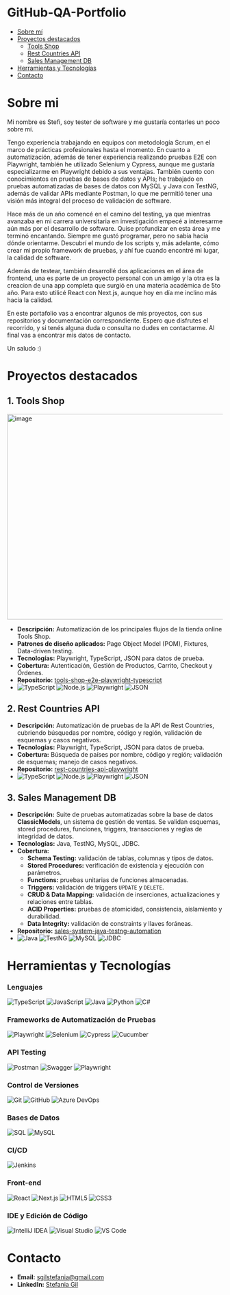 # GitHub-QA-Portfolio

- [Sobre mí](#sobre-mi)
- [Proyectos destacados](#proyectos-destacados)
  - [Tools Shop](##tools-shop)
  - [Rest Countries API](##rest-countries-API)
  - [Sales Management DB](##sales-management-db)
- [Herramientas y Tecnologías](#herramientas-y-tecnologías)
- [Contacto](#contacto)


# Sobre mi

Mi nombre es Stefi, soy tester de software y me gustaría contarles un poco sobre mí.

Tengo experiencia trabajando en equipos con metodología Scrum, en el marco de prácticas profesionales hasta el momento. En cuanto a automatización, además de tener experiencia realizando pruebas E2E con Playwright, también he utilizado Selenium y Cypress, aunque me gustaría especializarme en Playwright debido a sus ventajas. También cuento con conocimientos en pruebas de bases de datos y APIs; he trabajado en pruebas automatizadas de bases de datos con MySQL y Java con TestNG, además de validar APIs mediante Postman, lo que me permitió tener una visión más integral del proceso de validación de software.

Hace más de un año comencé en el camino del testing, ya que mientras avanzaba en mi carrera universitaria en investigación empecé a interesarme aún más por el desarrollo de software. Quise profundizar en esta área y me terminó encantando. Siempre me gustó programar, pero no sabía hacia dónde orientarme. Descubrí el mundo de los scripts y, más adelante, cómo crear mi propio framework de pruebas, y ahí fue cuando encontré mi lugar, la calidad de software.

Además de testear, también desarrollé dos aplicaciones en el área de frontend, una es parte de un proyecto personal con un amigo y la otra es la creacion de una app completa que surgió en una materia académica de 5to año. Para esto utilicé React con Next.js, aunque hoy en día me inclino más hacia la calidad.

En este portafolio vas a encontrar algunos de mis proyectos, con sus repositorios y documentación correspondiente. Espero que disfrutes el recorrido, y si tenés alguna duda o consulta no dudes en contactarme. Al final vas a encontrar mis datos de contacto.

Un saludo :)


# Proyectos destacados

## 1. Tools Shop
<img width="830" height="480" alt="image" src="https://github.com/user-attachments/assets/44032436-821a-4fe6-ab07-7735abaeaf6a" />

- **Descripción:** Automatización de los principales flujos de la tienda online Tools Shop.
- **Patrones de diseño aplicados:** Page Object Model (POM), Fixtures, Data-driven testing.
- **Tecnologías:** Playwright, TypeScript, JSON para datos de prueba.
- **Cobertura:** Autenticación, Gestión de Productos, Carrito, Checkout y Órdenes.
- **Repositorio:** [tools-shop-e2e-playwright-typescript](https://github.com/StefiGil/tools-shop-e2e-playwright-typescript)
- ![TypeScript](https://img.shields.io/badge/TypeScript-21262d?style=flat&logo=typescript&logoColor=white)
![Node.js](https://img.shields.io/badge/Node.js-21262d?style=flat&logo=node.js&logoColor=white)
![Playwright](https://img.shields.io/badge/Playwright-21262d?style=flat&logo=playwright&logoColor=white)
![JSON](https://img.shields.io/badge/JSON-21262d?style=flat&logo=json&logoColor=white)

## 2. Rest Countries API 

- **Descripción:** Automatización de pruebas de la API de Rest Countries, cubriendo búsquedas por nombre, código y región, validación de esquemas y casos negativos.
- **Tecnologías:** Playwright, TypeScript, JSON para datos de prueba.
- **Cobertura:** Búsqueda de países por nombre, código y región; validación de esquemas; manejo de casos negativos.
- **Repositorio:** [rest-countries-api-playwright](https://github.com/StefiGil/rest-countries-api-playwright)
- ![TypeScript](https://img.shields.io/badge/TypeScript-21262d?style=flat&logo=typescript&logoColor=white)
![Node.js](https://img.shields.io/badge/Node.js-21262d?style=flat&logo=node.js&logoColor=white)
![Playwright](https://img.shields.io/badge/Playwright-21262d?style=flat&logo=playwright&logoColor=white)
![JSON](https://img.shields.io/badge/JSON-21262d?style=flat&logo=json&logoColor=white)

## 3. Sales Management DB

- **Descripción:** Suite de pruebas automatizadas sobre la base de datos **ClassicModels**, un sistema de gestión de ventas. Se validan esquemas, stored procedures, funciones, triggers, transacciones y reglas de integridad de datos.
- **Tecnologías:** Java, TestNG, MySQL, JDBC.
- **Cobertura:**
    *   **Schema Testing:** validación de tablas, columnas y tipos de datos.
    *   **Stored Procedures:** verificación de existencia y ejecución con parámetros.
    *   **Functions:** pruebas unitarias de funciones almacenadas.
    *   **Triggers:** validación de triggers `UPDATE` y `DELETE`.
    *   **CRUD & Data Mapping:** validación de inserciones, actualizaciones y relaciones entre tablas.
    *   **ACID Properties:** pruebas de atomicidad, consistencia, aislamiento y durabilidad.
    *   **Data Integrity:** validación de constraints y llaves foráneas.
- **Repositorio:** [sales-system-java-testng-automation](https://github.com/StefiGil/sales-system-java-testng-automation)
- ![Java](https://img.shields.io/badge/Java-21262d?style=flat&logo=openjdk&logoColor=white)
![TestNG](https://img.shields.io/badge/TestNG-21262d?style=flat&logo=testng&logoColor=white)
![MySQL](https://img.shields.io/badge/MySQL-21262d?style=flat&logo=mysql&logoColor=white)
![JDBC](https://img.shields.io/badge/JDBC-21262d?style=flat&logo=databricks&logoColor=white)

# Herramientas y Tecnologías

### Lenguajes
![TypeScript](https://img.shields.io/badge/-TypeScript-3178C6?logo=typescript&logoColor=white)
![JavaScript](https://img.shields.io/badge/-JavaScript-F7DF1E?logo=javascript&logoColor=black)
![Java](https://img.shields.io/badge/-Java-007396?logo=java&logoColor=white)
![Python](https://img.shields.io/badge/-Python-3776AB?logo=python&logoColor=white)
![C#](https://img.shields.io/badge/-C%23-239120?logo=c-sharp&logoColor=white)

### Frameworks de Automatización de Pruebas
![Playwright](https://img.shields.io/badge/-Playwright-000000?logo=playwright&logoColor=white)
![Selenium](https://img.shields.io/badge/-Selenium-43B02A?logo=selenium&logoColor=white)
![Cypress](https://img.shields.io/badge/-Cypress-17202C?logo=cypress&logoColor=white)
![Cucumber](https://img.shields.io/badge/-Cucumber-39B54A?logo=cucumber&logoColor=white)

### API Testing
![Postman](https://img.shields.io/badge/-Postman-FF6C37?logo=postman&logoColor=white)
![Swagger](https://img.shields.io/badge/-Swagger-85EA2D?logo=swagger&logoColor=black)
![Playwright](https://img.shields.io/badge/-Playwright-000000?logo=playwright&logoColor=white)

### Control de Versiones
![Git](https://img.shields.io/badge/-Git-F05032?logo=git&logoColor=white)
![GitHub](https://img.shields.io/badge/-GitHub-181717?logo=github&logoColor=white)
![Azure DevOps](https://img.shields.io/badge/-Azure_DevOps-0078D7?logo=azure-devops&logoColor=white)

### Bases de Datos
![SQL](https://img.shields.io/badge/-SQL-4479A1?logo=sql&logoColor=white)
![MySQL](https://img.shields.io/badge/-MySQL-4479A1?logo=mysql&logoColor=white)

### CI/CD
![Jenkins](https://img.shields.io/badge/-Jenkins-D24939?logo=jenkins&logoColor=white)

### Front-end
![React](https://img.shields.io/badge/-React-61DAFB?logo=react&logoColor=black)
![Next.js](https://img.shields.io/badge/-Next.js-000000?logo=next.js&logoColor=white)
![HTML5](https://img.shields.io/badge/-HTML5-E34F26?logo=html5&logoColor=white)
![CSS3](https://img.shields.io/badge/-CSS3-1572B6?logo=css3&logoColor=white)

### IDE y Edición de Código
![IntelliJ IDEA](https://img.shields.io/badge/-IntelliJ_IDEA-000000?logo=intellij-idea&logoColor=white)
![Visual Studio](https://img.shields.io/badge/-Visual_Studio-5C2D91?logo=visual-studio&logoColor=white)
![VS Code](https://img.shields.io/badge/-VS_Code-007ACC?logo=visual-studio-code&logoColor=white)

# Contacto

- **Email:** sgilstefania@gmail.com
- **LinkedIn:** [Stefania Gil](https://www.linkedin.com/in/stefania-gil-qa/)  
